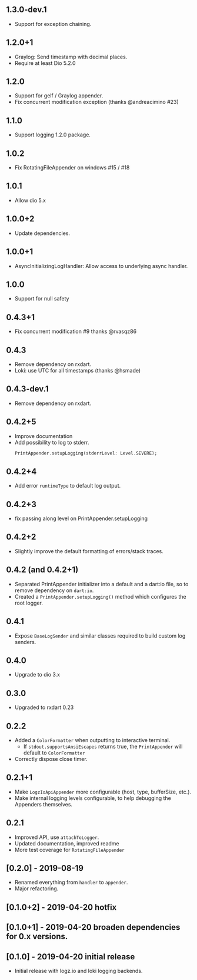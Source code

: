 ## 1.3.0-dev.1

* Support for exception chaining.

## 1.2.0+1

* Graylog: Send timestamp with decimal places.
* Require at least Dio 5.2.0

## 1.2.0

* Support for gelf / Graylog appender.
* Fix concurrent modification exception (thanks @andreacimino #23)

## 1.1.0

* Support logging 1.2.0 package.

## 1.0.2

* Fix RotatingFileAppender on windows #15 / #18

## 1.0.1

* Allow dio 5.x

## 1.0.0+2

* Update dependencies.

## 1.0.0+1

* AsyncInitializingLogHandler: Allow access to underlying async handler.

## 1.0.0

* Support for null safety

## 0.4.3+1

* Fix concurrent modification #9 thanks @rvasqz86

## 0.4.3

* Remove dependency on rxdart.
* Loki: use UTC for all timestamps (thanks @hsmade) 

## 0.4.3-dev.1

* Remove dependency on rxdart.

## 0.4.2+5

* Improve documentation
* Add possibility to log to stderr.
  ```dart
  PrintAppender.setupLogging(stderrLevel: Level.SEVERE);
  ```

## 0.4.2+4

* Add error `runtimeType` to default log output.

## 0.4.2+3

* fix passing along level on PrintAppender.setupLogging

## 0.4.2+2

* Slightly improve the default formatting of errors/stack traces.

## 0.4.2 (and 0.4.2+1)

* Separated PrintAppender initializer into a default and a dart:io file, so
  to remove dependency on `dart:io`.
* Created a `PrintAppender.setupLogging()` method which configures the root logger.

## 0.4.1

* Expose `BaseLogSender` and similar classes required to build custom log senders.

## 0.4.0

* Upgrade to dio 3.x

## 0.3.0

* Upgraded to rxdart 0.23

## 0.2.2

* Added a `ColorFormatter` when outputting to interactive terminal.
    * If `stdout.supportsAnsiEscapes` returns true, the `PrintAppender`
      will default to `ColorFormatter`
* Correctly dispose close timer.

## 0.2.1+1

* Make `LogzIoApiAppender` more configurable (host, type, bufferSize, etc.).
* Make internal logging levels configurable, to help debugging the Appenders themselves.

## 0.2.1

* Improved API, use `attachToLogger`.
* Updated documentation, improved readme
* More test coverage for `RotatingFileAppender`

## [0.2.0] - 2019-08-19

* Renamed everything from `handler` to `appender`.
* Major refactoring.

## [0.1.0+2] - 2019-04-20 hotfix
## [0.1.0+1] - 2019-04-20 broaden dependencies for 0.x versions.

## [0.1.0] - 2019-04-20 initial release

* Initial release with logz.io and loki logging backends.
